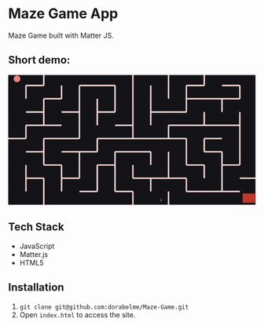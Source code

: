 # Maze Game App

Maze Game built with Matter JS.

## Short demo:

<p align ="center">
<img src="./maze_mov.gif" alt="Maze Game example">
</p>

## Tech Stack

- JavaScript
- Matter.js
- HTML5

## Installation

1. `git clone git@github.com:dorabelme/Maze-Game.git`
2. Open `index.html` to access the site.
